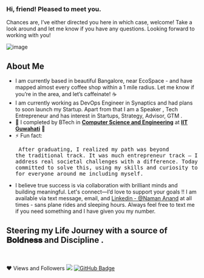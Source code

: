 ### Hi, friend! Pleased to meet you.
Chances are, I’ve either directed you here in which case, welcome! Take a look around and let me know if you have any questions. Looking forward to working with you!

![image](https://github.com/user-attachments/assets/8ad6ca7e-14d0-4e82-aca6-ad49ab8c0cba)

##  About Me 

- I am currently based in beautiful Bangalore, near EcoSpace - and have mapped almost every coffee shop within a  1 mile radius. Let me know if you’re in the area, and let’s caffeinate! ☕
- I am currently working as DevOps Engineer in Synaptics and had plans to soon launch my Startup. Apart from that I am a Speaker , Tech Entrepreneur and has interest in  Startups, Strategy, Advisor, GTM .
- 🌱 I completed by BTech in **[Computer Science and Engineering](https://www.iitg.ac.in/cse/)** at  **[IIT Guwahati](https://www.iitg.ac.in/)** 🏫
- ⚡ Fun fact: <pre> After graduating, I realized my path was beyond the traditional track. It was much entrepreneur track — I wanted to address real societal challenges with a difference. Today, I'm fully committed to solve this, using my skills and curiosity to create value for everyone around me including myself.  </pre>
-  I believe true success is via collaboration with brilliant minds and building meaningful. Let's connect—I’d love to support your goals !! I am available via text message, email, and  [Linkedin - @Naman Anand](https://www.linkedin.com/in/naman125/) at all times - sans plane rides and sleeping hours. Always feel free to text me if you need something and I have given you my number.


## Steering my Life Journey with a source of **𝐁𝐨𝐥𝐝𝐧𝐞𝐬𝐬** **and Discipline** .

 
<br/>
<br/>
❤ Views and Followers
<img src="https://komarev.com/ghpvc/?username=Naman-72">
<a href="https://github.com/Naman-72?tab=followers"><img src="https://img.shields.io/github/followers/Naman-72?label=Followers&style=social" alt="GitHub Badge"></a>


